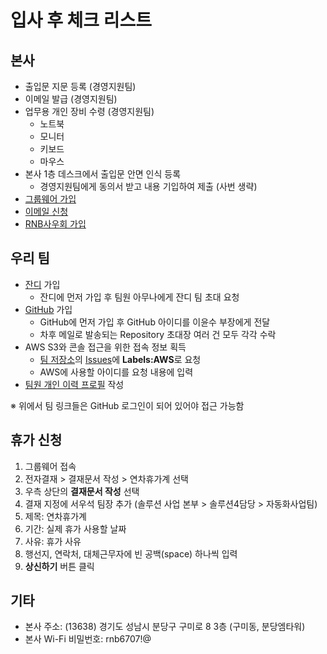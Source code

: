 # 입사 후 체크 리스트

## 본사
- 출입문 지문 등록 (경영지원팀)
- 이메일 발급 (경영지원팀)
- 업무용 개인 장비 수령 (경영지원팀)
  - 노트북
  - 모니터
  - 키보드
  - 마우스
- 본사 1층 데스크에서 출입문 안면 인식 등록
  - 경영지원팀에게 동의서 받고 내용 기입하여 제출 (사번 생략)
- [그룹웨어 가입](groupware.md)
- [이메일 신청](email.md)
- [RNB사우회 가입](cafe.md)

## 우리 팀
- [잔디](https://www.jandi.com) 가입
  - 잔디에 먼저 가입 후 팀원 아무나에게 잔디 팀 초대 요청
- [GitHub](https://github.com) 가입
  - GitHub에 먼저 가입 후 GitHub 아이디를 이윤수 부장에게 전달
  - 차후 메일로 발송되는 Repository 초대장 여러 건 모두 각각 수락
- AWS S3와 콘솔 접근을 위한 접속 정보 획득
  - [팀 저장소](https://github.com/rnb-rpa/Team)의 [Issues](https://github.com/rnb-rpa/Team/issues/new)에 **Labels:AWS**로 요청
  - AWS에 사용할 아이디를 요청 내용에 입력
- [팀원 개인 이력 프로필](https://github.com/rnb-rpa/Team/tree/master/profile) 작성

※ 위에서 팀 링크들은 GitHub 로그인이 되어 있어야 접근 가능함

## 휴가 신청
1. 그룹웨어 접속
1. 전자결재 > 결재문서 작성 > 연차휴가계 선택
1. 우측 상단의 **결재문서 작성** 선택
1. 결재 지정에 서우석 팀장 추가 (솔루션 사업 본부 > 솔루션4담당 > 자동화사업팀)
1. 제목: 연차휴가계
1. 기간: 실제 휴가 사용할 날짜
1. 사유: 휴가 사유
1. 행선지, 연락처, 대체근무자에 빈 공백(space) 하나씩 입력
1. **상신하기** 버튼 클릭

## 기타
* 본사 주소: (13638) 경기도 성남시 분당구 구미로 8 3층 (구미동, 분당엠타워)
* 본사 Wi-Fi 비밀번호: rnb6707!@

